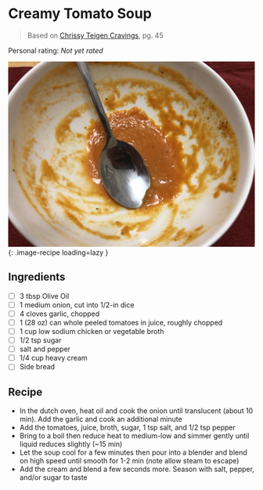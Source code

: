 # Creamy Tomato Soup

> Based on [Chrissy Teigen Cravings], pg. 45

<!-- {cts} rating=0; (User can specify rating on scale of 1-5) -->

Personal rating: *Not yet rated*

<!-- {cte} -->

<!-- {cts} name_image=creamy_tomato_soup.jpeg; (User can specify image name) -->

![creamy_tomato_soup.jpeg](./creamy_tomato_soup.jpeg){: .image-recipe loading=lazy }

<!-- {cte} -->

## Ingredients

- [ ] 3 tbsp Olive Oil
- [ ] 1 medium onion, cut into 1/2-in dice
- [ ] 4 cloves garlic, chopped
- [ ] 1 (28 oz) can whole peeled tomatoes in juice, roughly chopped
- [ ] 1 cup low sodium chicken or vegetable broth
- [ ] 1/2 tsp sugar
- [ ] salt and pepper
- [ ] 1/4 cup heavy cream
- [ ] Side bread

## Recipe

- In the dutch oven, heat oil and cook the onion until translucent (about 10 min). Add the garlic and cook an additional minute
- Add the tomatoes, juice, broth, sugar, 1 tsp salt, and 1/2 tsp pepper
- Bring to a boil then reduce heat to medium-low and simmer gently until liquid reduces slightly (~15 min)
- Let the soup cool for a few minutes then pour into a blender and blend on high speed until smooth for 1-2 min (note allow steam to escape)
- Add the cream and blend a few seconds more. Season with salt, pepper, and/or sugar to taste

[chrissy teigen cravings]: https://www.penguinrandomhouse.com/books/252973/cravings-by-chrissy-teigen-with-adeena-sussman/

